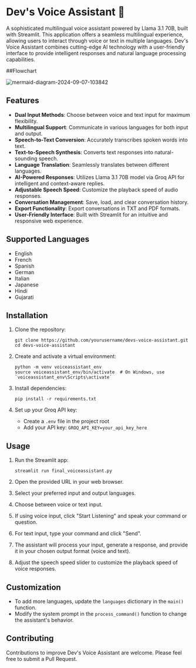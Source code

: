 # Dev's Voice Assistant 🚀

A sophisticated multilingual voice assistant powered by Llama 3.1 70B, built with Streamlit. This application offers a seamless multilingual experience, allowing users to interact through voice or text in multiple languages. Dev's Voice Assistant combines cutting-edge AI technology with a user-friendly interface to provide intelligent responses and natural language processing capabilities.


##Flowchart

![mermaid-diagram-2024-09-07-103842](https://github.com/user-attachments/assets/0e62735c-0808-4a33-b765-23d83cf198ab)



## Features

- **Dual Input Methods**: Choose between voice and text input for maximum flexibility.
- **Multilingual Support**: Communicate in various languages for both input and output.
- **Speech-to-Text Conversion**: Accurately transcribes spoken words into text.
- **Text-to-Speech Synthesis**: Converts text responses into natural-sounding speech.
- **Language Translation**: Seamlessly translates between different languages.
- **AI-Powered Responses**: Utilizes Llama 3.1 70B model via Groq API for intelligent and context-aware replies.
- **Adjustable Speech Speed**: Customize the playback speed of audio responses.
- **Conversation Management**: Save, load, and clear conversation history.
- **Export Functionality**: Export conversations in TXT and PDF formats.
- **User-Friendly Interface**: Built with Streamlit for an intuitive and responsive web experience.

## Supported Languages

- English
- French
- Spanish
- German
- Italian
- Japanese
- Hindi
- Gujarati


## Installation

1. Clone the repository:
   ```
   git clone https://github.com/yourusername/devs-voice-assistant.git
   cd devs-voice-assistant
   ```

2. Create and activate a virtual environment:
   ```
   python -m venv voiceassistant_env
   source voiceassistant_env/bin/activate  # On Windows, use `voiceassistant_env\Scripts\activate`
   ```

3. Install dependencies:
   ```
   pip install -r requirements.txt
   ```

4. Set up your Groq API key:
   - Create a `.env` file in the project root
   - Add your API key: `GROQ_API_KEY=your_api_key_here`

## Usage

1. Run the Streamlit app:
   ```
   streamlit run final_voiceassistant.py
   ```

2. Open the provided URL in your web browser.

3. Select your preferred input and output languages.

4. Choose between voice or text input.

5. If using voice input, click "Start Listening" and speak your command or question.

6. For text input, type your command and click "Send".

7. The assistant will process your input, generate a response, and provide it in your chosen output format (voice and text).

8. Adjust the speech speed slider to customize the playback speed of voice responses.

## Customization

- To add more languages, update the `languages` dictionary in the `main()` function.
- Modify the system prompt in the `process_command()` function to change the assistant's behavior.

## Contributing

Contributions to improve Dev's Voice Assistant are welcome. Please feel free to submit a Pull Request.
